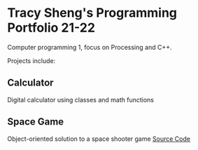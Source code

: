 # Tracy Sheng's Programming Portfolio 21-22
Computer programming 1, focus on Processing and C++.

Projects include:

## Calculator
Digital calculator using classes and math functions

## Space Game
Object-oriented solution to a space shooter game
[Source Code](https://github.com/tracyddsheng/Programming-Portfolio-21-22/blob/gh-pages/src/SpaceGame.zip)
